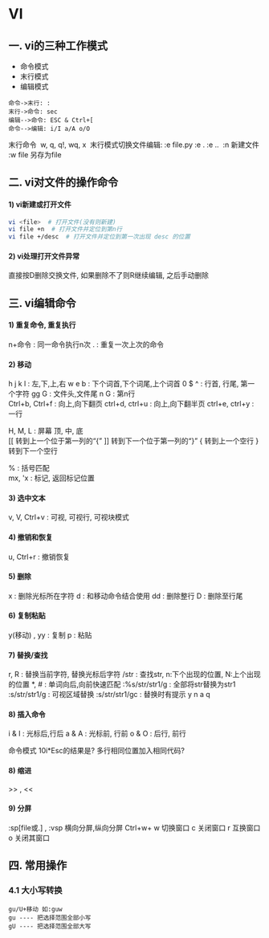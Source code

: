 # VI

## 一. vi的三种工作模式

- 命令模式
- 末行模式
- 编辑模式

```seq
命令->末行: :
末行->命令: sec
编辑-->命令: ESC & Ctrl+[
命令-->编辑: i/I a/A o/O
```

末行命令
​	w, q, q!, wq, x
​	末行模式切换文件编辑: :e file.py   :e .    :e   ..
​	:n 新建文件  :w file  另存为file

## 二. vi对文件的操作命令

#### 1) vi新建或打开文件

```bash
vi <file>  # 打开文件(没有则新建)
vi file +n  # 打开文件并定位到第n行
vi file +/desc  # 打开文件并定位到第一次出现 desc 的位置
```

#### 2) vi处理打开文件异常

直接按D删除交换文件, 如果删除不了则R继续编辑, 之后手动删除

## 三. vi编辑命令

#### 1) 重复命令, 重复执行

n+命令 : 同一命令执行n次
. : 重复一次上次的命令

#### 2) 移动

h j k l  : 左,下,上,右
w e b : 下个词首,下个词尾,上个词首
0 $ ^ : 行首, 行尾, 第一个字符
gg G : 文件头,文件尾
n G : 第n行
<br/>
Ctrl+b, Ctrl+f : 向上,向下翻页
ctrl+d, ctrl+u : 向上,向下翻半页
ctrl+e, ctrl+y : 一行

H, M, L : 屏幕 顶, 中, 底
<br/>
 [[              转到上一个位于第一列的“{”
 ]]              转到下一个位于第一列的“}”
 {               转到上一个空行
 }               转到下一个空行

% : 括号匹配
<br/>
mx, 'x : 标记, 返回标记位置

#### 3) 选中文本

v, V, Ctrl+v : 可视, 可视行, 可视块模式

#### 4) 撤销和恢复

u, Ctrl+r : 撤销恢复

#### 5) 删除

x : 删除光标所在字符
d : 和移动命令结合使用
dd : 删除整行
D : 删除至行尾

#### 6) 复制粘贴

y(移动) , yy : 复制
p : 粘贴

#### 7) 替换/查找

r, R : 替换当前字符, 替换光标后字符
/str : 查找str, n:下个出现的位置, N:上个出现的位置
\*, \# : 单词向后,向前快速匹配
:%s/str/str1/g : 全部将str替换为str1
:s/str/str1/g : 可视区域替换
:s/str/str1/gc : 替换时有提示 y n a q

#### 8) 插入命令

i & I : 光标后,行后
a & A : 光标前, 行前
o & O : 后行, 前行

命令模式 10i\*Esc的结果是?
多行相同位置加入相同代码?



#### 8) 缩进

\>\> , <<

#### 9) 分屏

:sp[file或.] , :vsp    横向分屏,纵向分屏
Ctrl+w+
w 切换窗口
c 关闭窗口
r 互换窗口
o 关闭其窗口

## 四. 常用操作

### 4.1 大小写转换

```
gu/U+移动 如:guw
gu ---- 把选择范围全部小写
gU ---- 把选择范围全部大写
```

